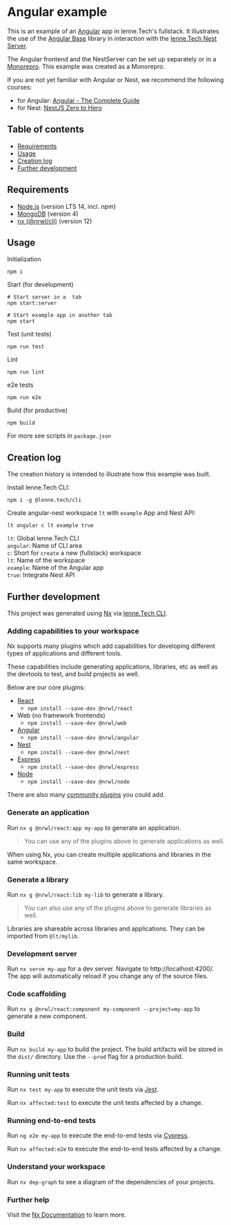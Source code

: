 # Angular example

This is an example of an [Angular](https://angular.io/) app in lenne.Tech's fullstack. It illustrates the use of the
[Angular Base](https://github.com/lenneTech/ng-base/tree/main/projects/ng-base) library
in interaction with the [lenne.Tech Nest Server](https://github.com/lenneTech/nest-server).

The Angular frontend and the NestServer can be set up separately or in a [Monorepro](https://nx.dev/latest/angular/core-concepts/why-monorepos).
This example was created as a Monorepro.

If you are not yet familiar with Angular or Nest, we recommend the following courses:
- for Angular: [Angular - The Complete Guide](https://www.udemy.com/course/the-complete-guide-to-angular-2/)
- for Nest: [NestJS Zero to Hero](https://www.udemy.com/course/nestjs-zero-to-hero/)

## Table of contents

- [Requirements](#requirements)
- [Usage](#usage)
- [Creation log](#creation-log)
- [Further development](#further-development)

## Requirements

- [Node.js](https://nodejs.org/en/download/package-manager/) (version LTS 14, incl. npm)
- [MongoDB](https://docs.mongodb.com/manual/installation/) (version 4)
- [nx (@nrwl/cli)](https://www.npmjs.com/package/@nrwl/cli) (version 12)

## Usage

Initialization
```
npm i
```

Start (for development)
```
# Start server in a  tab
npm start:server

# Start example app in another tab
npm start
```

Test (unit tests)
```
npm run test
```

Lint
```
npm run lint
```

e2e tests
```
npm run e2e
```

Build (for productive)
```
npm build
```

For more see scripts in `package.json`


## Creation log

The creation history is intended to illustrate how this example was built.

Install lenne.Tech CLI:
```
npm i -g @lenne.tech/cli
```

Create angular-nest workspace `lt` with `example` App and Nest API:
```
lt angular c lt example true
```

`lt`: Global lenne.Tech CLI    
`angular`: Name of CLI area  
`c`: Short for `create` a new (fullstack) workspace  
`lt`: Name of the workspace  
`example`: Name of the Angular app  
`true`: Integrate Nest API

## Further development

This project was generated using [Nx](https://nx.dev) via [lenne.Tech CLI](https://github.com/lenneTech/cli).

### Adding capabilities to your workspace

Nx supports many plugins which add capabilities for developing different types of applications and different tools.

These capabilities include generating applications, libraries, etc as well as the devtools to test, and build projects as well.

Below are our core plugins:

- [React](https://reactjs.org)
  - `npm install --save-dev @nrwl/react`
- Web (no framework frontends)
  - `npm install --save-dev @nrwl/web`
- [Angular](https://angular.io)
  - `npm install --save-dev @nrwl/angular`
- [Nest](https://nestjs.com)
  - `npm install --save-dev @nrwl/nest`
- [Express](https://expressjs.com)
  - `npm install --save-dev @nrwl/express`
- [Node](https://nodejs.org)
  - `npm install --save-dev @nrwl/node`

There are also many [community plugins](https://nx.dev/nx-community) you could add.

### Generate an application

Run `nx g @nrwl/react:app my-app` to generate an application.

> You can use any of the plugins above to generate applications as well.

When using Nx, you can create multiple applications and libraries in the same workspace.

### Generate a library

Run `nx g @nrwl/react:lib my-lib` to generate a library.

> You can also use any of the plugins above to generate libraries as well.

Libraries are shareable across libraries and applications. They can be imported from `@lt/mylib`.

### Development server

Run `nx serve my-app` for a dev server. Navigate to http://localhost:4200/. The app will automatically reload if you change any of the source files.

### Code scaffolding

Run `nx g @nrwl/react:component my-component --project=my-app` to generate a new component.

### Build

Run `nx build my-app` to build the project. The build artifacts will be stored in the `dist/` directory. Use the `--prod` flag for a production build.

### Running unit tests

Run `nx test my-app` to execute the unit tests via [Jest](https://jestjs.io).

Run `nx affected:test` to execute the unit tests affected by a change.

### Running end-to-end tests

Run `ng e2e my-app` to execute the end-to-end tests via [Cypress](https://www.cypress.io).

Run `nx affected:e2e` to execute the end-to-end tests affected by a change.

### Understand your workspace

Run `nx dep-graph` to see a diagram of the dependencies of your projects.

### Further help

Visit the [Nx Documentation](https://nx.dev) to learn more.
